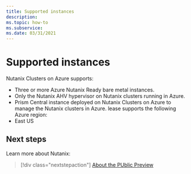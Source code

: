 ```yaml
---
title: Supported instances
description:  
ms.topic: how-to
ms.subservice:  
ms.date: 03/31/2021
---
```


# Supported instances

Nutanix Clusters on Azure supports: 
* Three or more Azure Nutanix Ready bare metal instances.  
* Only the Nutanix AHV hypervisor on Nutanix clusters running in Azure. 
* Prism Central instance deployed on Nutanix Clusters on Azure to manage the Nutanix clusters in Azure. 
lease supports the following Azure region: 
* East US 

 
## Next steps

Learn more about Nutanix:

> [!div class="nextstepaction"]
> [About the PUblic Preview](about-the-public-preview.md)

